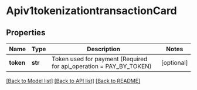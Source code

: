 # Apiv1tokenizationtransactionCard

## Properties
Name | Type | Description | Notes
------------ | ------------- | ------------- | -------------
**token** | **str** | Token used for payment (Required for api_operation &#x3D; PAY_BY_TOKEN) | [optional] 

[[Back to Model list]](../README.md#documentation-for-models) [[Back to API list]](../README.md#documentation-for-api-endpoints) [[Back to README]](../README.md)

